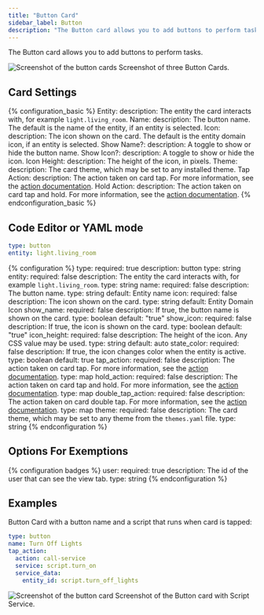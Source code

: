 ```yaml
---
title: "Button Card"
sidebar_label: Button
description: "The Button card allows you to add buttons to perform tasks."
---
```


The Button card allows you to add buttons to perform tasks.

<p class='img'>
<img src='/images/lovelace/lovelace_entity_button_card.png' alt='Screenshot of the button cards'>
Screenshot of three Button Cards.
</p>

## Card Settings

{% configuration_basic %}
Entity:
  description: The entity the card interacts with, for example `light.living_room`.
Name:
  description: The button name. The default is the name of the entity, if an entity is selected.
Icon:
  description: The icon shown on the card. The default is the entity domain icon, if an entity is selected.
Show Name?:
  description: A toggle to show or hide the button name.
Show Icon?:
  description: A toggle to show or hide the icon.
Icon Height:
  description: The height of the icon, in pixels.
Theme:
  description: The card theme, which may be set to any installed theme.
Tap Action:
  description: The action taken on card tap. For more information, see the [action documentation](/lovelace/actions/#tap-action).
Hold Action:
  description: The action taken on card tap and hold. For more information, see the [action documentation](/lovelace/actions/#hold-action).
{% endconfiguration_basic %}

## Code Editor or YAML mode

```yaml
type: button
entity: light.living_room
```

{% configuration %}
type:
  required: true
  description: button
  type: string
entity:
  required: false
  description: The entity the card interacts with, for example `light.living_room`.
  type: string
name:
  required: false
  description: The button name.
  type: string
  default: Entity name
icon:
  required: false
  description: The icon shown on the card.
  type: string
  default: Entity Domain Icon
show_name:
  required: false
  description: If true, the button name is shown on the card.
  type: boolean
  default: "true"
show_icon:
  required: false
  description: If true, the icon is shown on the card.
  type: boolean
  default: "true"
icon_height:
  required: false
  description: The height of the icon. Any CSS value may be used.
  type: string
  default: auto
state_color:
  required: false
  description: If true, the icon changes color when the entity is active.
  type: boolean
  default: true
tap_action:
  required: false
  description: The action taken on card tap. For more information, see the [action documentation](/lovelace/actions/#tap-action).
  type: map
hold_action:
  required: false
  description: The action taken on card tap and hold. For more information, see the [action documentation](/lovelace/actions/#hold-action).
  type: map
double_tap_action:
  required: false
  description: The action taken on card double tap. For more information, see the [action documentation](/lovelace/actions/#double-tap-action).
  type: map
theme:
  required: false
  description: The card theme, which may be set to any theme from the `themes.yaml` file.
  type: string
{% endconfiguration %}

## Options For Exemptions

{% configuration badges %}
user:
  required: true
  description: The id of the user that can see the view tab.
  type: string
{% endconfiguration %}

## Examples

Button Card with a button name and a script that runs when card is tapped:

```yaml
type: button
name: Turn Off Lights
tap_action:
  action: call-service
  service: script.turn_on
  service_data:
    entity_id: script.turn_off_lights
```

<p class='img'>
<img src='/images/lovelace/lovelace_entity_button_complex_card.png' alt='Screenshot of the button card'>
Screenshot of the Button card with Script Service.
</p>
